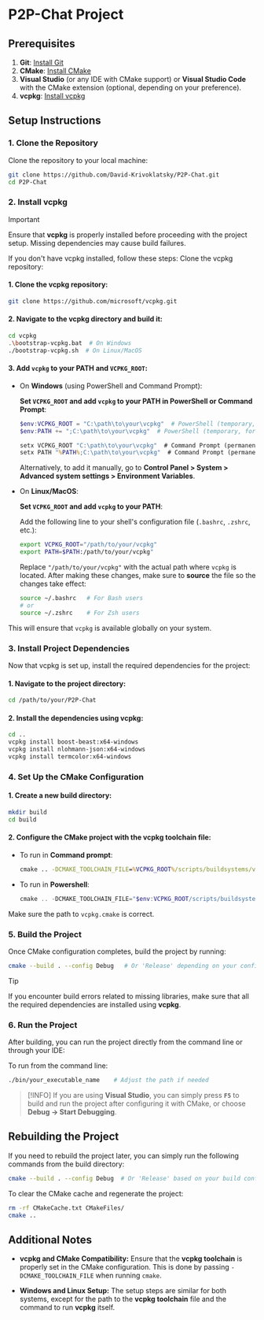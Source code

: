 # P2P-Chat Project

## Prerequisites

1. **Git**: [Install Git](https://git-scm.com/downloads)
2. **CMake**: [Install CMake](https://cmake.org/download/)
3. **Visual Studio** (or any IDE with CMake support) or **Visual Studio Code** with the CMake extension (optional, depending on your preference).
4. **vcpkg**: [Install vcpkg](https://github.com/microsoft/vcpkg)

## Setup Instructions

### 1. Clone the Repository
Clone the repository to your local machine:
```bash
git clone https://github.com/David-Krivoklatsky/P2P-Chat.git
cd P2P-Chat
```

### 2. Install vcpkg

> [!IMPORTANT]
> Ensure that **vcpkg** is properly installed before proceeding with the project setup. Missing dependencies may cause build failures.

 If you don't have vcpkg installed, follow these steps:
 Clone the vcpkg repository:
 
 #### 1. Clone the vcpkg repository:
 ```bash
 git clone https://github.com/microsoft/vcpkg.git
 ```

 #### 2. Navigate to the vcpkg directory and build it:
 ```bash
 cd vcpkg
 .\bootstrap-vcpkg.bat  # On Windows
 ./bootstrap-vcpkg.sh  # On Linux/MacOS
 ```

 #### 3. Add `vcpkg` to your PATH and `VCPKG_ROOT`:
 
 - On **Windows** (using PowerShell and Command Prompt):
 
   **Set `VCPKG_ROOT` and add `vcpkg` to your PATH in PowerShell or Command Prompt**:
   
   ```powershell
   $env:VCPKG_ROOT = "C:\path\to\your\vcpkg"  # PowerShell (temporary, for current session)
   $env:PATH += ";C:\path\to\your\vcpkg"  # PowerShell (temporary, for current session)
   ```
   ```cmd
   setx VCPKG_ROOT "C:\path\to\your\vcpkg"  # Command Prompt (permanent, survives after restart)
   setx PATH "%PATH%;C:\path\to\your\vcpkg"  # Command Prompt (permanent, survives after restart)
   ```
   Alternatively, to add it manually, go to **Control Panel > System > Advanced system settings > Environment Variables**.
 
 - On **Linux/MacOS**:
 
   **Set `VCPKG_ROOT` and add `vcpkg` to your PATH**:
   
   Add the following line to your shell's configuration file (`.bashrc`, `.zshrc`, etc.):
   
   ```bash
   export VCPKG_ROOT="/path/to/your/vcpkg"
   export PATH=$PATH:/path/to/your/vcpkg"
   ```
   
   Replace `"/path/to/your/vcpkg"` with the actual path where `vcpkg` is located.
   After making these changes, make sure to **source** the file so the changes take effect:
   
   ```bash
   source ~/.bashrc   # For Bash users
   # or
   source ~/.zshrc    # For Zsh users
   ```
 
 This will ensure that `vcpkg` is available globally on your system.

### 3. Install Project Dependencies

Now that vcpkg is set up, install the required dependencies for the project:

#### 1. Navigate to the project directory:

```bash
cd /path/to/your/P2P-Chat
```

#### 2. Install the dependencies using vcpkg:

```bash
cd ..
vcpkg install boost-beast:x64-windows
vcpkg install nlohmann-json:x64-windows
vcpkg install termcolor:x64-windows
```

### 4. Set Up the CMake Configuration

#### 1. Create a new build directory:

```bash
mkdir build
cd build
```

#### 2. Configure the CMake project with the vcpkg toolchain file:

- To run in **Command prompt**:
    ```cmd
    cmake .. -DCMAKE_TOOLCHAIN_FILE=%VCPKG_ROOT%/scripts/buildsystems/vcpkg.cmake
    ```
- To run in **Powershell**:
    ```powershell
    cmake .. -DCMAKE_TOOLCHAIN_FILE="$env:VCPKG_ROOT/scripts/buildsystems/vcpkg.cmake"
    ```

Make sure the path to `vcpkg.cmake` is correct.

### 5. Build the Project

 Once CMake configuration completes, build the project by running:
 
 ```bash
 cmake --build . --config Debug   # Or 'Release' depending on your configuration
 ```

> [!TIP]
> If you encounter build errors related to missing libraries, make sure that all the required dependencies are installed using **vcpkg**.

### 6. Run the Project

 After building, you can run the project directly from the command line or through your IDE:
 
 To run from the command line:
 
 ```bash
 ./bin/your_executable_name    # Adjust the path if needed
 ```

<!-- In **Visual Studio**, press `F5` to start debugging, or choose **Debug → Start Debugging**. -->

> [!INFO]
> If you are using **Visual Studio**, you can simply press **`F5`** to build and run the project after configuring it with CMake, or choose **Debug → Start Debugging**.

## Rebuilding the Project

 If you need to rebuild the project later, you can simply run the following commands from the build directory:
 
 ```bash
 cmake --build . --config Debug  # Or 'Release' based on your build configuration
 ```
 
 To clear the CMake cache and regenerate the project:
 
 ```bash
 rm -rf CMakeCache.txt CMakeFiles/
 cmake ..
 ```

## Additional Notes

 - **vcpkg and CMake Compatibility:** Ensure that the **vcpkg toolchain** is properly set in the CMake configuration. This is done by passing `-DCMAKE_TOOLCHAIN_FILE` when running `cmake`.
 
 - **Windows and Linux Setup:** The setup steps are similar for both systems, except for the path to the **vcpkg toolchain** file and the command to run **vcpkg** itself.
